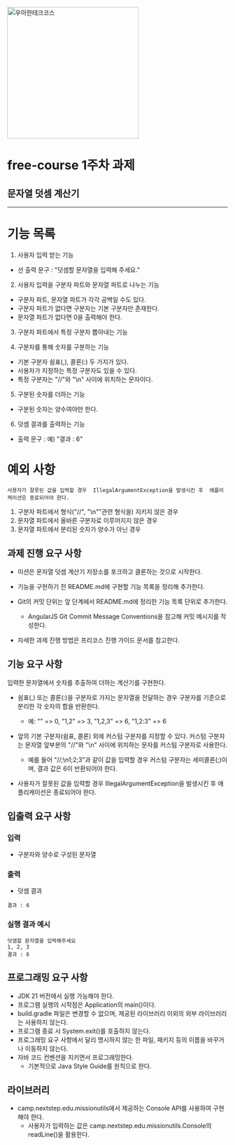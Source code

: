<p>
    <img src="https://github.com/user-attachments/assets/c811c2be-923e-4134-a7d4-56bd12198910" alt="우아한테크코스" width="300px">
</p>

# free-course 1주차 과제
## 문자열 덧셈 계산기

---

# 기능 목록

1. 사용자 입력 받는 기능
  - 선 출력 문구 : "덧셈할 문자열을 입력해 주세요."

2. 사용자 입력을 구분자 파트와 문자열 파트로 나누는 기능
  - 구분자 파트, 문자열 파트가 각각 공백일 수도 있다.
  - 구분자 파트가 없다면 구분자는 기본 구분자만 존재한다.
  - 문자열 파트가 없다면 0을 출력해야 한다.

3. 구분자 파트에서 특정 구분자 뽑아내는 기능

4. 구분자를 통해 숫자를 구분하는 기능
  - 기본 구분자 쉼표(,), 콜론(:) 두 가지가 있다.
  - 사용자가 지정하는 특정 구분자도 있을 수 있다.
  - 특정 구분자는 "//"와 "\n" 사이에 위치하는 문자이다.

5. 구분된 숫자를 더하는 기능
  - 구분된 숫자는 양수여야만 한다.

6. 덧셈 결과를 출력하는 기능
  - 출력 문구 : 예) "결과 : 6"

# 예외 사항
`사용자가 잘못된 값을 입력할 경우 
IllegalArgumentException을 발생시킨 후 
애플리케이션은 종료되어야 한다.`
1. 구분자 파트에서 형식("//", "\n""관련 형식을) 지키지 않은 경우
2. 문자열 파트에서 올바른 구분자로 이루어지지 않은 경우
3. 문자열 파트에서 분리된 숫자가 양수가 아닌 경우


## 과제 진행 요구 사항
- 미션은 문자열 덧셈 계산기 저장소를 포크하고 클론하는 것으로 시작한다.
- 기능을 구현하기 전 README.md에 구현할 기능 목록을 정리해 추가한다.
- Git의 커밋 단위는 앞 단계에서 README.md에 정리한 기능 목록 단위로 추가한다.

    - AngularJS Git Commit Message Conventions을 참고해 커밋 메시지를 작성한다.

- 자세한 과제 진행 방법은 프리코스 진행 가이드 문서를 참고한다.

## 기능 요구 사항
입력한 문자열에서 숫자를 추출하여 더하는 계산기를 구현한다.

- 쉼표(,) 또는 콜론(:)을 구분자로 가지는 문자열을 전달하는 경우 구분자를 기준으로 분리한 각 숫자의 합을 반환한다.
    - 예: "" => 0, "1,2" => 3, "1,2,3" => 6, "1,2:3" => 6
- 앞의 기본 구분자(쉼표, 콜론) 외에 커스텀 구분자를 지정할 수 있다. 커스텀 구분자는 문자열 앞부분의 "//"와 "\n" 사이에 위치하는 문자를 커스텀 구분자로 사용한다.

  - 예를 들어 "//;\n1;2;3"과 같이 값을 입력할 경우 커스텀 구분자는 세미콜론(;)이며, 결과 값은 6이 반환되어야 한다.

- 사용자가 잘못된 값을 입력할 경우 IllegalArgumentException을 발생시킨 후 애플리케이션은 종료되어야 한다.

## 입출력 요구 사항

### 입력
- 구분자와 양수로 구성된 문자열

### 출력
- 덧셈 결과

```
결과 : 6
```

### 실행 결과 예시

```
덧셈할 문자열을 입력해주세요
1, 2, 3
결과 : 6
```

## 프로그래밍 요구 사항

- JDK 21 버전에서 실행 가능해야 한다.
- 프로그램 실행의 시작점은 Application의 main()이다.
- build.gradle 파일은 변경할 수 없으며, 제공된 라이브러리 이외의 외부 라이브러리는 사용하지 않는다.
- 프로그램 종료 시 System.exit()를 호출하지 않는다.
- 프로그래밍 요구 사항에서 달리 명시하지 않는 한 파일, 패키지 등의 이름을 바꾸거나 이동하지 않는다.
- 자바 코드 컨벤션을 지키면서 프로그래밍한다.
  - 기본적으로 Java Style Guide를 원칙으로 한다.

## 라이브러리
- camp.nextstep.edu.missionutils에서 제공하는 Console API를 사용하여 구현해야 한다.
    - 사용자가 입력하는 값은 camp.nextstep.edu.missionutils.Console의 readLine()을 활용한다.
